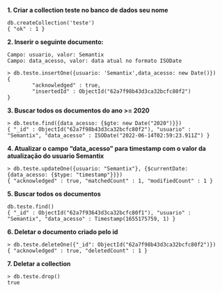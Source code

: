 **1. Criar a collection teste no banco de dados seu nome**
```
db.createCollection('teste')
{ "ok" : 1 }
```

**2. Inserir o seguinte documento:**
```
Campo: usuario, valor: Semantix
Campo: data_acesso, valor: data atual no formato ISODate

> db.teste.insertOne({usuario: 'Semantix',data_acesso: new Date()})
{
        "acknowledged" : true,
        "insertedId" : ObjectId("62a7f98b43d3ca32bcfc80f2")
}

``` 
**3. Buscar todos os documentos do ano >= 2020**
```
> db.teste.find({data_acesso: {$gte: new Date("2020")}})
{ "_id" : ObjectId("62a7f98b43d3ca32bcfc80f2"), "usuario" : "Semantix", "data_acesso" : ISODate("2022-06-14T02:59:23.911Z") }
```
**4. Atualizar o campo “data_acesso” para timestamp com o valor da atualização do usuario Semantix**
```
> db.teste.updateOne({usuario: "Semantix"}, {$currentDate: {data_acesso: {$type: "timestamp"}}})
{ "acknowledged" : true, "matchedCount" : 1, "modifiedCount" : 1 }
```

**5. Buscar todos os documentos**
```
db.teste.find()
{ "_id" : ObjectId("62a7f93643d3ca32bcfc80f1"), "usuario" : "Semantix", "data_acesso" : Timestamp(1655175759, 1) }
```
**6. Deletar o documento criado pelo id**
```
> db.teste.deleteOne({"_id": ObjectId("62a7f98b43d3ca32bcfc80f2")})
{ "acknowledged" : true, "deletedCount" : 1 }
```

**7. Deletar a collection**
```
> db.teste.drop()
true
```